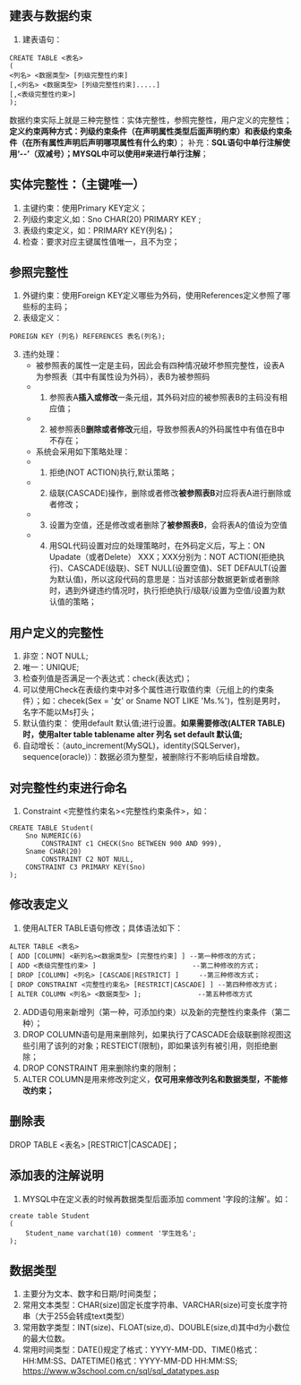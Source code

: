 ## 建表与数据约束

1. 建表语句：
```
CREATE TABLE <表名>
(
<列名> <数据类型> [列级完整性约束]
[,<列名> <数据类型> [列级完整性约束].....]
[,<表级完整性约束>]
);
```
数据约束实际上就是三种完整性：实体完整性，参照完整性，用户定义的完整性；
**定义约束两种方式：列级约束条件（在声明属性类型后面声明约束）和表级约束条件（在所有属性声明后声明哪项属性有什么约束）**；
补充：**SQL语句中单行注解使用‘--’（双减号）；MYSQL中可以使用#来进行单行注解**；

## 实体完整性：（主键唯一）

1. 主键约束：使用Primary KEY定义；
2. 列级约束定义,如：Sno CHAR(20) PRIMARY KEY ;
3. 表级约束定义，如：PRIMARY KEY(列名)；
4. 检查：要求对应主键属性值唯一，且不为空；

## 参照完整性

1. 外键约束：使用Foreign KEY定义哪些为外码，使用References定义参照了哪些标的主码；
2. 表级定义：
```
POREIGN KEY (列名) REFERENCES 表名(列名);
```
3. 违约处理：
    * 被参照表的属性一定是主码，因此会有四种情况破坏参照完整性，设表A为参照表（其中有属性设为外码），表B为被参照码
    * 1. 参照表A**插入或修改**一条元组，其外码对应的被参照表B的主码没有相应值；
    * 2. 被参照表B**删除或者修改**元组，导致参照表A的外码属性中有值在B中不存在；
    * 系统会采用如下策略处理：
    * 1. 拒绝(NOT ACTION)执行,默认策略；
    * 2. 级联(CASCADE)操作，删除或者修改**被参照表B**对应将表A进行删除或者修改；
    * 3. 设置为空值，还是修改或者删除了**被参照表B**，会将表A的值设为空值
    * 4. 用SQL代码设置对应的处理策略时，在外码定义后，写上：ON Upadate（或者Delete） XXX；XXX分别为：NOT ACTION(拒绝执行)、CASCADE(级联)、SET NULL(设置空值)、SET DEFAULT(设置为默认值)，所以这段代码的意思是：当对该部分数据更新或者删除时，遇到外键违约情况时，执行拒绝执行/级联/设置为空值/设置为默认值的策略；

## 用户定义的完整性

1. 非空：NOT NULL;
2. 唯一：UNIQUE;
3. 检查列值是否满足一个表达式：check(表达式)；
4. 可以使用Check在表级约束中对多个属性进行取值约束（元组上的约束条件）；如：checek(Sex = '女' or Sname NOT LIKE 'Ms.%')，性别是男时，名字不能以Ms打头；
5. 默认值约束： 使用default 默认值;进行设置。**如果需要修改(ALTER TABLE)时，使用alter table tablename alter 列名 set default 默认值;**
6. 自动增长：（auto_increment(MySQL)，identity(SQLServer)，sequence(oracle)）：数据必须为整型，被删除行不影响后续自增数。

## 对完整性约束进行命名

1. Constraint <完整性约束名><完整性约束条件>，如：
```
CREATE TABLE Student(
    Sno NUMERIC(6) 
        CONSTRAINT c1 CHECK(Sno BETWEEN 900 AND 999),
    Sname CHAR(20)
        CONSTRAINT C2 NOT NULL,
    CONSTRAINT C3 PRIMARY KEY(Sno)
);
```

## 修改表定义

1. 使用ALTER TABLE语句修改；具体语法如下：
```
ALTER TABLE <表名>
[ ADD [COLUMN] <新列名><数据类型> [完整性约束] ] --第一种修改的方式；
[ ADD <表级完整性约束> ]                        --第二种修改的方式；
[ DROP [COLUMN] <列名> [CASCADE|RESTRICT] ]     --第三种修改方式；
[ DROP CONSTRAINT <完整性约束名> [RESTRICT|CASCADE] ] --第四种修改方式；
[ ALTER COLUMN <列名> <数据类型> ];              --第五种修改方式
```
2. ADD语句用来新增列（第一种，可添加约束）以及新的完整性约束条件（第二种）；
3. DROP COLUMN语句是用来删除列，如果执行了CASCADE会级联删除视图这些引用了该列的对象；RESTEICT(限制)，即如果该列有被引用，则拒绝删除；
4. DROP CONSTRAINT 用来删除约束的限制；
5. ALTER COLUMN是用来修改列定义，**仅可用来修改列名和数据类型，不能修改约束；**

## 删除表
DROP TABLE <表名> [RESTRICT|CASCADE]；

## 添加表的注解说明

1. MYSQL中在定义表的时候再数据类型后面添加 comment '字段的注解'。如：
```
create table Student
(
    Student_name varchat(10) comment '学生姓名';
);
```

## 数据类型

1. 主要分为文本、数字和日期/时间类型；
2. 常用文本类型：CHAR(size)固定长度字符串、VARCHAR(size)可变长度字符串（大于255会转成text类型）
3. 常用数字类型：INT(size)、FLOAT(size,d)、DOUBLE(size,d)其中d为小数位的最大位数。
4. 常用时间类型：DATE()规定了格式：YYYY-MM-DD、TIME()格式：HH:MM:SS、DATETIME()格式：YYYY-MM-DD HH:MM:SS;
https://www.w3school.com.cn/sql/sql_datatypes.asp